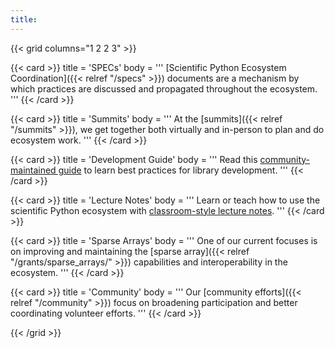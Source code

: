 ```yaml
---
title:
---
```


{{< grid columns="1 2 2 3" >}}

{{< card >}}
title = 'SPECs'
body = '''
[Scientific Python Ecosystem Coordination]({{< relref "/specs" >}}) documents are a mechanism by which practices are
discussed and propagated throughout the ecosystem.
'''
{{< /card >}}

{{< card >}}
title = 'Summits'
body = '''
At the [summits]({{< relref "/summits" >}}), we get together both virtually and in-person
to plan and do ecosystem work.
'''
{{< /card >}}

{{< card >}}
title = 'Development Guide'
body = '''
Read this [community-maintained guide](https://learn.scientific-python.org/development/)
to learn best practices for library development.
'''
{{< /card >}}

{{< card >}}
title = 'Lecture Notes'
body = '''
Learn or teach how to use the scientific Python ecosystem with
[classroom-style lecture notes](https://lectures.scientific-python.org).
'''
{{< /card >}}

{{< card >}}
title = 'Sparse Arrays'
body = '''
One of our current focuses is on improving and maintaining the
[sparse array]({{< relref "/grants/sparse_arrays/" >}}) capabilities and
interoperability in the ecosystem.
'''
{{< /card >}}

{{< card >}}
title = 'Community'
body = '''
Our [community efforts]({{< relref "/community" >}}) focus
on broadening participation and better coordinating volunteer efforts.
'''
{{< /card >}}

{{< /grid >}}
